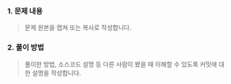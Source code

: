 ### 1. 문제 내용
> 문제 원본을 캡쳐 또는 복사로 작성합니다.


### 2. 풀이 방법
> 풀이한 방법, 소스코드 설명 등 다른 사람이 봤을 때 이해할 수 있도록 커밋에 대한 설명을 작성합니다.
